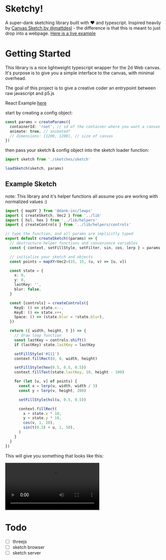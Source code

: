 # Sketchy!

A super-dank sketching library built with ♥ and typescript. Inspired heavily by [Canvas Sketch by @mattdesl](https://github.com/mattdesl/canvas-sketch) - the difference is that this is meant to just drop into a webpage. [Here is a live example](https://elijahlucian.ca/artpi)

# Getting Started

This library is a nice lightweight typescript wrapper for the 2d Web canvas. It's purpose is to give you a simple interface to the canvas, with minimal overhead.

The goal of this project is to give a creative coder an entrypoint between raw javascript and p5.js

React Example [here](https://github.com/dank-inc/react-sketchy/blob/main/src/lib/ReactSketchy.tsx)

start by creating a config object:

```ts
const params = createParams({
  containerId: 'root', // id of the container where you want a canvas
  animate: true, // animated?
  // dimensions: [1200, 1200], // size of canvas
})
```

then pass your sketch & config object into the sketch loader function:

```ts
import sketch from './sketches/sketch'

loadSketch(sketch, params)
```

## Example Sketch

note: This library and it's helper functions all assume you are workng with normalized values :)

```ts
import { mapXY } from '@dank-inc/lewps'
import { createSketch, Vec2 } from '../lib'
import { hsl, hex } from '../lib/helpers'
import { createControls } from '../lib/helpers/controls'

// type the function, and all params are implicitly typed
export default createSketch((params) => {
  // destructure helper functions and convenience variables
  const { context, setFillStyle, setFilter, sin, cos, lerp } = params

  // initialize your sketch and objects
  const points = mapXY<Vec2>(15, 15, (u, v) => [u, v])

  const state = {
    x: 0,
    y: 0,
    lastKey: '',
    blur: false,
  }

  const [controls] = createControls({
    KeyQ: () => state.x--,
    KeyE: () => state.x++,
    Space: () => (state.blur = !state.blur),
  })

  return ({ width, height, t }) => {
    // draw loop function
    const lastKey = controls.shift()
    if (lastKey) state.lastKey = lastKey

    setFillStyle('#111')
    context.fillRect(0, 0, width, height)

    setFillStyle(hex(0.5, 0.5, 0.5))
    context.fillText(state.lastKey, 10, height - 100)

    for (let [u, v] of points) {
      const x = lerp(u, width, width / 3)
      const y = lerp(v, height, 200)

      setFillStyle(hsl(u, 0.5, 0.5))

      context.fillRect(
        x + state.x * 10,
        y + state.y * 10,
        cos(v, 1, 20),
        sin(t(0.3) + u, 1, 50),
      )
    }
  }
})
```

This will give you something that looks like this:

![](https://thumbs.gfycat.com/BasicWelltodoGavial-mobile.mp4)

# Todo

- [ ] threejs
- [ ] sketch browser
- [ ] sketch server
